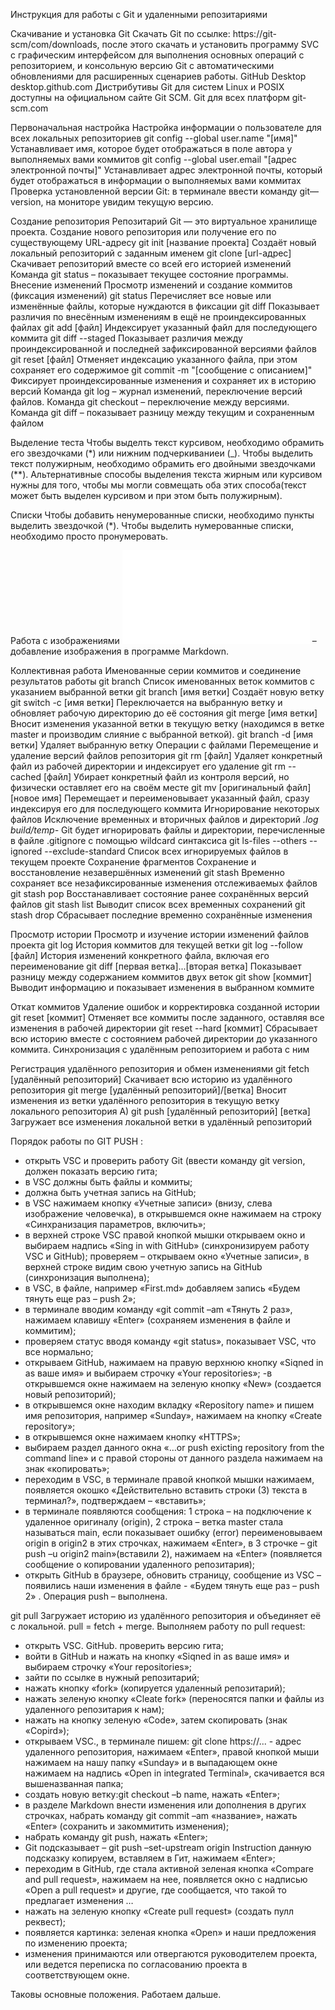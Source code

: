 Инструкция для работы с Git и удаленными репозитариями

Скачивание и установка Git
Скачать Git по ссылке: https://git-scm/com/downloads, после этого скачать и установить  программу SVC  с  графическим интерфейсом для выполнения основных операций с репозиторием, и консольную версию Git с автоматическими обновлениями для расширенных сценариев работы.
GitHub Desktop
desktop.github.com
Дистрибутивы Git для систем Linux и POSIX доступны на официальном сайте Git SCM.
Git для всех платформ
git-scm.com

Первоначальная настройка
Настройка информации о пользователе для всех локальных репозиториев
git config --global user.name "[имя]"
Устанавливает имя, которое будет отображаться в поле автора у выполняемых вами коммитов
 git config --global user.email "[адрес электронной почты]"
Устанавливает адрес электронной почты, который будет отображаться в информации о выполняемых вами коммитах
Проверка установленной версии  Git: в терминале ввести команду git—version, на мониторе увидим текущую версию. 

Создание репозитория
Репозитарий  Git — это виртуальное хранилище проекта.
 Создание нового репозитория или получение его по существующему URL-адресу
 git init [название проекта]
Создаёт новый локальный репозиторий с заданным именем
 git clone [url-адрес]
Скачивает репозиторий вместе со всей его историей изменений
Команда git status – показывает текущее состояние программы.
Внесение изменений
Просмотр изменений и создание коммитов (фиксация изменений)
 git status
Перечисляет все новые или изменённые файлы, которые нуждаются в фиксации
 git diff
Показывает различия по внесённым изменениям в ещё не проиндексированных файлах
 git add [файл]
Индексирует указанный файл для последующего коммита
 git diff --staged
Показывает различия между проиндексированной и последней зафиксированной версиями файлов
 git reset [файл]
Отменяет индексацию указанного файла, при этом сохраняет его содержимое
 git commit -m "[сообщение с описанием]"
Фиксирует проиндексированные изменения и сохраняет их в историю версий
 Команда git log – журнал изменений, переключение версий файлов.
Команда  git checkout – переключение между версиями.
Команда git diff – показывает разницу между текущим и сохраненным файлом 

Выделение теста
Чтобы выделть текст курсивом, необходимо обрамить его звездочками (*) или нижним подчеркиваниеи (_).
Чтобы выделить текст полужирным, необходимо обрамить его двойными звездочками (**).
Альтернативные способы выделения текста жирным или курсивом нужны для того, чтобы мы могли совмещать оба этих способа(текст может быть выделен курсивом и при этом быть полужирным).

Списки
Чтобы добавить ненумерованные списки, необходимо пункты выделить звездочкой (*).
Чтобы выделить нумерованные списки, необходимо просто пронумеровать.

Работа с изображениями
![Красивая картинка](водопад.md) – добавление изображения в программе Markdown. 

Коллективная работа
Именованные серии коммитов и соединение результатов работы
 git branch
Список именованных веток коммитов с указанием выбранной ветки
 git branch [имя ветки]
Создаёт новую ветку
 git switch -c [имя ветки]
Переключается на выбранную ветку и обновляет рабочую директорию до её состояния
 git merge [имя ветки]
Вносит изменения указанной ветки в текущую ветку (находимся в ветке master и производим слияние с выбранной веткой).
 git branch -d [имя ветки]
Удаляет выбранную ветку
Операции с файлами
Перемещение и удаление версий файлов репозитория
 git rm [файл]
Удаляет конкретный файл из рабочей директории и индексирует его удаление
 git rm --cached [файл]
Убирает конкретный файл из контроля версий, но физически оставляет его на своём месте
 git mv [оригинальный файл] [новое имя]
Перемещает и переименовывает указанный файл, сразу индексируя его для последующего коммита
Игнорирование некоторых файлов
Исключение временных и вторичных файлов и директорий
*.log build/temp-*
Git будет игнорировать файлы и директории, перечисленные в файле .gitignore с помощью wildcard синтаксиса
 git ls-files --others --ignored --exclude-standard
Список всех игнорируемых файлов в текущем проекте
Сохранение фрагментов
Сохранение и восстановление незавершённых изменений
 git stash
Временно сохраняет все незафиксированные изменения отслеживаемых файлов
 git stash pop
Восстанавливает состояние ранее сохранённых версий файлов
 git stash list
Выводит список всех временных сохранений
 git stash drop
Сбрасывает последние временно сохранённыe изменения

Просмотр истории
Просмотр и изучение истории изменений файлов проекта
 git log
История коммитов для текущей ветки
 git log --follow [файл]
История изменений конкретного файла, включая его переименование
 git diff [первая ветка]...[вторая ветка]
Показывает разницу между содержанием коммитов двух веток
 git show [коммит]
Выводит информацию и показывает изменения в выбранном коммите

Откат коммитов
Удаление ошибок и корректировка созданной истории
 git reset [коммит]
Отменяет все коммиты после заданного, оставляя все изменения в рабочей директории
 git reset --hard [коммит]
Сбрасывает всю историю вместе с состоянием рабочей директории до указанного коммита.
Синхронизация с удалённым репозиторием и работа с ним

Регистрация удалённого репозитория и обмен изменениями
 git fetch [удалённый репозиторий]
Скачивает всю историю из удалённого репозитория
 git merge [удалённый репозиторий]/[ветка]
Вносит изменения из ветки удалённого репозитория в текущую ветку локального репозитория
 А) git push [удалённый репозиторий] [ветка]
Загружает все изменения локальной ветки в удалённый репозиторий

Порядок работы по GIT PUSH :
- открыть VSC и проверить работу Git (ввести команду git  version, должен показать версию гита;
- в  VSC должны быть файлы и коммиты;
- должна быть учетная запись на GitHub;
- в  VSC нажимаем кнопку «Учетные записи» (внизу, слева изображение человечка), в открывшемся окне нажимаем на строку «Синхранизация
   параметров, включить»;
- в верхней строке VSC правой кнопкой мышки открываем окно и выбираем надпись «Sing in with GitHub» (синхронизируем работу  VSC  и 
    GitHub); проверяем – открываем окно «Учетные записи», в верхней строке видим свою учетную запись на GitHub (синхронизация 
    выполнена);
- в VSC, в файле, например «First.md» добавляем запись «Будем тянуть еще раз – push 2»;
- в терминале вводим команду «git commit –am «Тянуть 2 раз», нажимаем клавишу «Enter» (сохраняем изменения в файле и коммитим);
- проверяем статус вводя команду «git status», показывает VSC, что все нормально;
- открываем GitHub, нажимаем на правую верхнюю кнопку «Siqned in as ваше имя» и выбираем строчку «Your repositories»;
-в открывшемся окне нажимаем  на зеленую кнопку «New» (создается новый репозиторий);
- в открывшемся окне находим вкладку «Repository name» и пишем имя репозитория, например «Sunday», нажимаем на кнопку «Create
   repository»;
- в открывшемся окне нажимаем кнопку «HTTPS»;
- выбираем раздел данного окна «…or push exicting repository from the command line» и с правой стороны от данного раздела нажимаем на 
   знак  «копировать»;
- переходим в VSC, в терминале правой кнопкой мышки нажимаем, появляется окошко «Действительно вставить строки (3) текста в 
  терминал?», подтверждаем – «вставить»;
- в терминале появляются сообщения: 1 строка – на подключение к удаленное оригиналу (origin),  2 строка – ветка master стала называться 
   main, если показывает ошибку (error)  переименовываем origin в origin2 в этих строчках, нажимаем «Enter», в 3 строчке – git push –u origin2 
   main»(вставили  2), нажимаем на «Enter» (появляется сообщение о копировании удаленного репозитария);
- открыть GitHub в браузере, обновить страницу, сообщение из VSC – появились наши изменения в файле - «Будем тянуть еще раз – push 2» . 
   Операция push – выполнена. 
  

 git pull
Загружает историю из удалённого репозитория и объединяет её с локальной. pull = fetch + merge.
Выполняем работу по pull request:
- открыть VSC. GitHub. проверить версию гита; 
- войти в GitHub и нажать на кнопку «Siqned in as ваше имя» и выбираем строчку «Your repositories»;
- зайти по ссылке в нужный репозитарий;
- нажать кнопку «fork» (копируется удаленный репозитарий);
- нажать зеленую кнопку «Cleate fork» (переносятся папки и файлы из удаленного репозитария к нам);
-  нажать на кнопку зеленую «Code», затем скопировать (знак «Copird»);
- открываем VSC., в терминале пишем: git clone https://... - адрес удаленного репозитория, нажимаем «Enter», правой кнопкой мыши нажимаем
   на нашу папку «Sunday» и в выпадающем окне нажимаем на надпись «Open in integrated Terminal», скачивается вся вышеназванная папка;
- создать новую ветку:git checkout –b name, нажать «Enter»;
- в разделе Markdown внести изменения или дополнения в других строчках, набрать команду git commit –am «название», нажать «Enter» 
    (сохранить и закоммитить изменения);
- набрать команду git push, нажать «Enter»;
- Git подсказывает – git push –set-upstream origin Instruction данную подсказку копируем, вставляем в Гит, нажимаем «Enter»;
- переходим в GitHub, где стала активной зеленая кнопка «Compare and pull request», нажимаем на нее, появляется окно с надписью
   «Open a pull request» и другие, где сообщается, что такой то предлагает изменения …
- нажать на зеленую кнопку «Create pull request» (создать пулл реквест);
- появляется картинка: зеленая кнопка «Open» и наши предложения по изменению проекта;
- изменения принимаются или отвергаются руководителем проекта, или ведется переписка по согласованию проекта в соответствующем окне. 

Таковы основные положения. Работаем дальше.